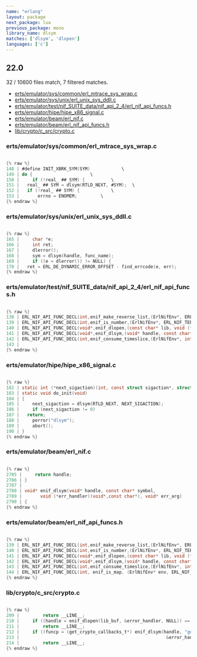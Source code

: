 ```yaml
---
name: "erlang"
layout: package
next_package: lua
previous_package: mono
library_name: dlsym
matches: ['dlsym', 'dlopen']
languages: ['c']
---
```

## 22.0
32 / 10600 files match, 7 filtered matches.

 - [erts/emulator/sys/common/erl_mtrace_sys_wrap.c](#ertsemulatorsyscommonerl_mtrace_sys_wrapc)
 - [erts/emulator/sys/unix/erl_unix_sys_ddll.c](#ertsemulatorsysunixerl_unix_sys_ddllc)
 - [erts/emulator/test/nif_SUITE_data/nif_api_2_4/erl_nif_api_funcs.h](#ertsemulatortestnif_suite_datanif_api_2_4erl_nif_api_funcsh)
 - [erts/emulator/hipe/hipe_x86_signal.c](#ertsemulatorhipehipe_x86_signalc)
 - [erts/emulator/beam/erl_nif.c](#ertsemulatorbeamerl_nifc)
 - [erts/emulator/beam/erl_nif_api_funcs.h](#ertsemulatorbeamerl_nif_api_funcsh)
 - [lib/crypto/c_src/crypto.c](#libcryptoc_srccryptoc)

### erts/emulator/sys/common/erl_mtrace_sys_wrap.c

```c

{% raw %}
148 | #define INIT_XBRK_SYM(SYM)			\
149 | do {						\
150 |     if (!real_ ## SYM) {			\
151 | 	real_ ## SYM = dlsym(RTLD_NEXT, #SYM);	\
152 | 	if (!real_ ## SYM) {			\
153 | 	    errno = ENOMEM;			\
{% endraw %}

```
### erts/emulator/sys/unix/erl_unix_sys_ddll.c

```c

{% raw %}
165 |     char *e;
166 |     int ret;
167 |     dlerror();
168 |     sym = dlsym(handle, func_name);
169 |     if ((e = dlerror()) != NULL) {
170 | 	ret = ERL_DE_DYNAMIC_ERROR_OFFSET - find_errcode(e, err);
{% endraw %}

```
### erts/emulator/test/nif_SUITE_data/nif_api_2_4/erl_nif_api_funcs.h

```c

{% raw %}
138 | ERL_NIF_API_FUNC_DECL(int,enif_make_reverse_list,(ErlNifEnv*, ERL_NIF_TERM term, ERL_NIF_TERM *list));
139 | ERL_NIF_API_FUNC_DECL(int,enif_is_number,(ErlNifEnv*, ERL_NIF_TERM term));
140 | ERL_NIF_API_FUNC_DECL(void*,enif_dlopen,(const char* lib, void (*err_handler)(void*,const char*), void* err_arg));
141 | ERL_NIF_API_FUNC_DECL(void*,enif_dlsym,(void* handle, const char* symbol, void (*err_handler)(void*,const char*), void* err_arg));
142 | ERL_NIF_API_FUNC_DECL(int,enif_consume_timeslice,(ErlNifEnv*, int percent));
143 | 
{% endraw %}

```
### erts/emulator/hipe/hipe_x86_signal.c

```c

{% raw %}
182 | static int (*next_sigaction)(int, const struct sigaction*, struct sigaction*);
183 | static void do_init(void)
184 | {
185 |     next_sigaction = dlsym(RTLD_NEXT, NEXT_SIGACTION);
186 |     if (next_sigaction != 0)
187 | 	return;
188 |     perror("dlsym");
189 |     abort();
190 | }
{% endraw %}

```
### erts/emulator/beam/erl_nif.c

```c

{% raw %}
2785 |     return handle;
2786 | }
2787 | 
2788 | void* enif_dlsym(void* handle, const char* symbol,
2789 | 		 void (*err_handler)(void*,const char*), void* err_arg)
2790 | {
{% endraw %}

```
### erts/emulator/beam/erl_nif_api_funcs.h

```c

{% raw %}
139 | ERL_NIF_API_FUNC_DECL(int,enif_make_reverse_list,(ErlNifEnv*, ERL_NIF_TERM term, ERL_NIF_TERM *list));
140 | ERL_NIF_API_FUNC_DECL(int,enif_is_number,(ErlNifEnv*, ERL_NIF_TERM term));
141 | ERL_NIF_API_FUNC_DECL(void*,enif_dlopen,(const char* lib, void (*err_handler)(void*,const char*), void* err_arg));
142 | ERL_NIF_API_FUNC_DECL(void*,enif_dlsym,(void* handle, const char* symbol, void (*err_handler)(void*,const char*), void* err_arg));
143 | ERL_NIF_API_FUNC_DECL(int,enif_consume_timeslice,(ErlNifEnv*, int percent));
144 | ERL_NIF_API_FUNC_DECL(int, enif_is_map, (ErlNifEnv* env, ERL_NIF_TERM term));
{% endraw %}

```
### lib/crypto/c_src/crypto.c

```c

{% raw %}
209 |         return __LINE__;
210 |     if ((handle = enif_dlopen(lib_buf, &error_handler, NULL)) == NULL)
211 |         return __LINE__;
212 |     if ((funcp = (get_crypto_callbacks_t*) enif_dlsym(handle, "get_crypto_callbacks",
213 |                                                        &error_handler, NULL)) == NULL)
214 |         return __LINE__;
{% endraw %}

```
